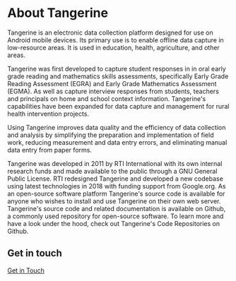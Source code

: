 # About Tangerine

Tangerine is an electronic data collection platform designed for use on Android mobile devices. Its primary use is to enable offline data capture in low-resource areas. It is used in education, health, agriculture, and other areas.

Tangerine was first developed to capture student responses in in oral early grade reading and mathematics skills assessments, specifically Early Grade Reading Assessment (EGRA) and Early Grade Mathematics Assessment (EGMA). As well as capture interview responses from students, teachers and principals on home and school context information. Tangerine's capabilities have been expanded for data capture and management for rural health intervention projects.

Using Tangerine improves data quality and the efficiency of data collection and analysis by simplifying the preparation and implementation of field work, reducing measurement and data entry errors, and eliminating manual data entry from paper forms.

Tangerine was developed in 2011 by RTI International with its own internal research funds and made available to the public through a GNU General Public License. RTI redesigned Tangerine and developed a new codebase using latest technologies in 2018 with funding support from Google.org. As an open-source software platform Tangerine's source code is available for anyone who wishes to install and use Tangerine on their own web server. Tangerine's source code and related documentation is available on Github, a commonly used repository for open-source software. To learn more and have a look under the hood, check out Tangerine's Code Repositories on Github.


## Get in touch

[Get in Touch](https://www.tangerinecentral.org/contact)


